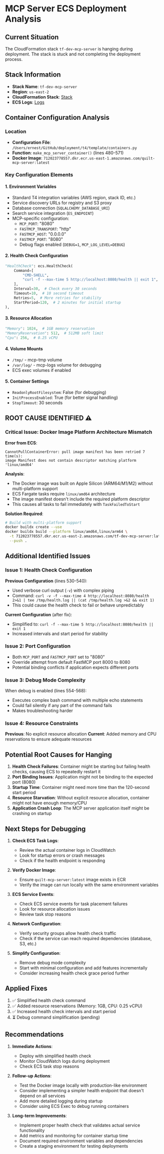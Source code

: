 <!-- markdownlint-disable MD013 -->
# MCP Server ECS Deployment Analysis

## Current Situation

The CloudFormation stack `tf-dev-mcp-server` is hanging during deployment. The stack is stuck and not completing the deployment process.

## Stack Information

- **Stack Name**: `tf-dev-mcp-server`
- **Region**: `us-east-2`
- **CloudFormation Stack**: [Stack](https://us-east-2.console.aws.amazon.com/cloudformation/home?region=us-east-2#/stacks/resources?eventsView=graph&filteringStatus=active&filteringText=&stackId=arn%3Aaws%3Acloudformation%3Aus-east-2%3A712023778557%3Astack%2Ftf-dev-mcp-server%2Fc2e45ad0-98c5-11f0-9e38-025c47bc4a51&viewNested=true)
- **ECS Logs**: [Logs](https://us-east-2.console.aws.amazon.com/ecs/v2/clusters/tf-dev-mcp-server/services/tf-dev-mcp-server-mcp-server/logs?region=us-east-2)

## Container Configuration Analysis

### Location

- **Configuration File**: `/Users/ernest/GitHub/deployment/t4/template/containers.py`
- **Function**: `make_mcp_server_container()` (lines 480-571)
- **Docker Image**: `712023778557.dkr.ecr.us-east-1.amazonaws.com/quilt-mcp-server:latest`

### Key Configuration Elements

#### 1. Environment Variables

- Standard T4 integration variables (AWS region, stack ID, etc.)
- Service discovery URLs for registry and S3 proxy
- Database connection (`SQLALCHEMY_DATABASE_URI`)
- Search service integration (`ES_ENDPOINT`)
- MCP-specific configuration:
  - `MCP_PORT`: "8080"
  - `FASTMCP_TRANSPORT`: "http"
  - `FASTMCP_HOST`: "0.0.0.0"
  - `FASTMCP_PORT`: "8080"
  - Debug flags enabled (`DEBUG=1`, `MCP_LOG_LEVEL=DEBUG`)

#### 2. Health Check Configuration

```python
"HealthCheck": ecs.HealthCheck(
    Command=[
        "CMD-SHELL",
        "curl -f --max-time 5 http://localhost:8080/health || exit 1",
    ],
    Interval=30,  # Check every 30 seconds
    Timeout=10,  # 10 second timeout
    Retries=5,  # More retries for stability
    StartPeriod=120,  # 2 minutes for initial startup
),
```

#### 3. Resource Allocation

```python
"Memory": 1024,  # 1GB memory reservation
"MemoryReservation": 512,  # 512MB soft limit
"Cpu": 256,  # 0.25 vCPU
```

#### 4. Volume Mounts

- `/tmp/` - mcp-tmp volume
- `/var/log/` - mcp-logs volume for debugging
- ECS exec volumes if enabled

#### 5. Container Settings

- `ReadonlyRootFilesystem`: False (for debugging)
- `InitProcessEnabled`: True (for better signal handling)
- `StopTimeout`: 30 seconds

## ROOT CAUSE IDENTIFIED ⚠️

### Critical Issue: Docker Image Platform Architecture Mismatch

**Error from ECS**:
```
CannotPullContainerError: pull image manifest has been retried 7 time(s):
image Manifest does not contain descriptor matching platform 'linux/amd64'
```

**Analysis**:
- The Docker image was built on Apple Silicon (ARM64/M1/M2) without multi-platform support
- ECS Fargate tasks require `linux/amd64` architecture
- The image manifest doesn't include the required platform descriptor
- This causes all tasks to fail immediately with `TaskFailedToStart`

**Solution Required**:
```bash
# Build with multi-platform support
docker buildx create --use
docker buildx build --platform linux/amd64,linux/arm64 \
  -t 712023778557.dkr.ecr.us-east-2.amazonaws.com/tf-dev-mcp-server:latest \
  --push .
```

## Additional Identified Issues

### Issue 1: Health Check Configuration

**Previous Configuration** (lines 530-540):

- Used verbose curl output (`-v`) with complex piping
- Command: `curl -v -f --max-time 4 http://localhost:8080/health 2>&1 | tee /tmp/health.log || (cat /tmp/health.log >&2 && exit 1)`
- This could cause the health check to fail or behave unpredictably

**Current Configuration** (after fix):

- Simplified to: `curl -f --max-time 5 http://localhost:8080/health || exit 1`
- Increased intervals and start period for stability

### Issue 2: Port Configuration

- Both `MCP_PORT` and `FASTMCP_PORT` set to "8080"
- Override attempt from default FastMCP port 8000 to 8080
- Potential binding conflicts if application expects different ports

### Issue 3: Debug Mode Complexity

When debug is enabled (lines 554-568):

- Executes complex bash command with multiple echo statements
- Could fail silently if any part of the command fails
- Makes troubleshooting harder

### Issue 4: Resource Constraints

**Previous**: No explicit resource allocation
**Current**: Added memory and CPU reservations to ensure adequate resources

## Potential Root Causes for Hanging

1. **Health Check Failures**: Container might be starting but failing health checks, causing ECS to repeatedly restart it
2. **Port Binding Issues**: Application might not be binding to the expected port (8080)
3. **Startup Time**: Container might need more time than the 120-second start period
4. **Resource Starvation**: Without explicit resource allocation, container might not have enough memory/CPU
5. **Application Crash Loop**: The MCP server application itself might be crashing on startup

## Next Steps for Debugging

1. **Check ECS Task Logs**:
   - Review the actual container logs in CloudWatch
   - Look for startup errors or crash messages
   - Check if the health endpoint is responding

2. **Verify Docker Image**:
   - Ensure `quilt-mcp-server:latest` image exists in ECR
   - Verify the image can run locally with the same environment variables

3. **ECS Service Events**:
   - Check ECS service events for task placement failures
   - Look for resource allocation issues
   - Review task stop reasons

4. **Network Configuration**:
   - Verify security groups allow health check traffic
   - Check if the service can reach required dependencies (database, S3, etc.)

5. **Simplify Configuration**:
   - Remove debug mode complexity
   - Start with minimal configuration and add features incrementally
   - Consider increasing health check grace period further

## Applied Fixes

1. ✅ Simplified health check command
2. ✅ Added resource reservations (Memory: 1GB, CPU: 0.25 vCPU)
3. ✅ Increased health check intervals and start period
4. ⏳ Debug command simplification (pending)

## Recommendations

1. **Immediate Actions**:
   - Deploy with simplified health check
   - Monitor CloudWatch logs during deployment
   - Check ECS task stop reasons

2. **Follow-up Actions**:
   - Test the Docker image locally with production-like environment
   - Consider implementing a simpler health endpoint that doesn't depend on all services
   - Add more detailed logging during startup
   - Consider using ECS Exec to debug running containers

3. **Long-term Improvements**:
   - Implement proper health check that validates actual service functionality
   - Add metrics and monitoring for container startup time
   - Document required environment variables and dependencies
   - Create a staging environment for testing deployments
